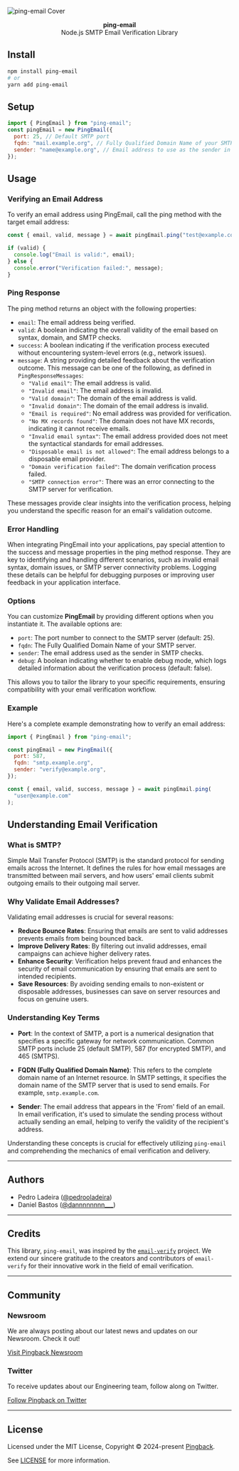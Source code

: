![ping-email Cover](https://res.cloudinary.com/pingback/image/upload/v1709848522/assets/general/cover_e4tjvr.png)

<div align="center"><strong>ping-email</strong></div>
<div align="center">Node.js SMTP Email Verification Library</div>

## Install

```bash
npm install ping-email
# or
yarn add ping-email
```

## Setup

```js
import { PingEmail } from "ping-email";
const pingEmail = new PingEmail({
  port: 25, // Default SMTP port
  fqdn: "mail.example.org", // Fully Qualified Domain Name of your SMTP server
  sender: "name@example.org", // Email address to use as the sender in SMTP checks
});
```

## Usage

### Verifying an Email Address

To verify an email address using PingEmail, call the ping method with the target email address:

```js
const { email, valid, message } = await pingEmail.ping("test@example.com");

if (valid) {
  console.log("Email is valid:", email);
} else {
  console.error("Verification failed:", message);
}
```

### Ping Response

The ping method returns an object with the following properties:

- `email`: The email address being verified.
- `valid`: A boolean indicating the overall validity of the email based on syntax, domain, and SMTP checks.
- `success`: A boolean indicating if the verification process executed without encountering system-level errors (e.g., network issues).
- `message`: A string providing detailed feedback about the verification outcome. This message can be one of the following, as defined in `PingResponseMessages`:
  - `"Valid email"`: The email address is valid.
  - `"Invalid email"`: The email address is invalid.
  - `"Valid domain"`: The domain of the email address is valid.
  - `"Invalid domain"`: The domain of the email address is invalid.
  - `"Email is required"`: No email address was provided for verification.
  - `"No MX records found"`: The domain does not have MX records, indicating it cannot receive emails.
  - `"Invalid email syntax"`: The email address provided does not meet the syntactical standards for email addresses.
  - `"Disposable email is not allowed"`: The email address belongs to a disposable email provider.
  - `"Domain verification failed"`: The domain verification process failed.
  - `"SMTP connection error"`: There was an error connecting to the SMTP server for verification.

These messages provide clear insights into the verification process, helping you understand the specific reason for an email's validation outcome.

### Error Handling

When integrating PingEmail into your applications, pay special attention to the success and message properties in the ping method response. They are key to identifying and handling different scenarios, such as invalid email syntax, domain issues, or SMTP server connectivity problems. Logging these details can be helpful for debugging purposes or improving user feedback in your application interface.

### Options

You can customize **PingEmail** by providing different options when you instantiate it. The available options are:

- `port`: The port number to connect to the SMTP server (default: 25).
- `fqdn`: The Fully Qualified Domain Name of your SMTP server.
- `sender`: The email address used as the sender in SMTP checks.
- `debug`: A boolean indicating whether to enable debug mode, which logs detailed information about the verification process (default: false).

This allows you to tailor the library to your specific requirements, ensuring compatibility with your email verification workflow.

### Example

Here's a complete example demonstrating how to verify an email address:

```js
import { PingEmail } from "ping-email";

const pingEmail = new PingEmail({
  port: 587,
  fqdn: "smtp.example.org",
  sender: "verify@example.org",
});

const { email, valid, success, message } = await pingEmail.ping(
  "user@example.com"
);
```

## Understanding Email Verification

### What is SMTP?

Simple Mail Transfer Protocol (SMTP) is the standard protocol for sending emails across the Internet. It defines the rules for how email messages are transmitted between mail servers, and how users' email clients submit outgoing emails to their outgoing mail server.

### Why Validate Email Addresses?

Validating email addresses is crucial for several reasons:

- **Reduce Bounce Rates**: Ensuring that emails are sent to valid addresses prevents emails from being bounced back.
- **Improve Delivery Rates**: By filtering out invalid addresses, email campaigns can achieve higher delivery rates.
- **Enhance Security**: Verification helps prevent fraud and enhances the security of email communication by ensuring that emails are sent to intended recipients.
- **Save Resources**: By avoiding sending emails to non-existent or disposable addresses, businesses can save on server resources and focus on genuine users.

### Understanding Key Terms

- **Port**: In the context of SMTP, a port is a numerical designation that specifies a specific gateway for network communication. Common SMTP ports include 25 (default SMTP), 587 (for encrypted SMTP), and 465 (SMTPS).

- **FQDN (Fully Qualified Domain Name)**: This refers to the complete domain name of an Internet resource. In SMTP settings, it specifies the domain name of the SMTP server that is used to send emails. For example, `smtp.example.com`.

- **Sender**: The email address that appears in the 'From' field of an email. In email verification, it's used to simulate the sending process without actually sending an email, helping to verify the validity of the recipient's address.

Understanding these concepts is crucial for effectively utilizing `ping-email` and comprehending the mechanics of email verification and delivery.

---

## Authors

- Pedro Ladeira ([@pedrooladeira](https://twitter.com/pedrooladeira))
- Daniel Bastos ([@dannnnnnnn\_\_\_](https://twitter.com/dannnnnnnn___))

---

## Credits

This library, `ping-email`, was inspired by the [`email-verify`](https://github.com/EmailVerify/email-verify) project. We extend our sincere gratitude to the creators and contributors of `email-verify` for their innovative work in the field of email verification.

---

## Community

### Newsroom

We are always posting about our latest news and updates on our Newsroom. Check it out!

[Visit Pingback Newsroom](https://pingback.com/newsroom)

### Twitter

To receive updates about our Engineering team, follow along on Twitter.

[Follow Pingback on Twitter](https://twitter.com/pingbackoficial)

---

## License

Licensed under the MIT License, Copyright © 2024-present [Pingback](https://pingback.com/).

See [LICENSE](./LICENSE) for more information.
